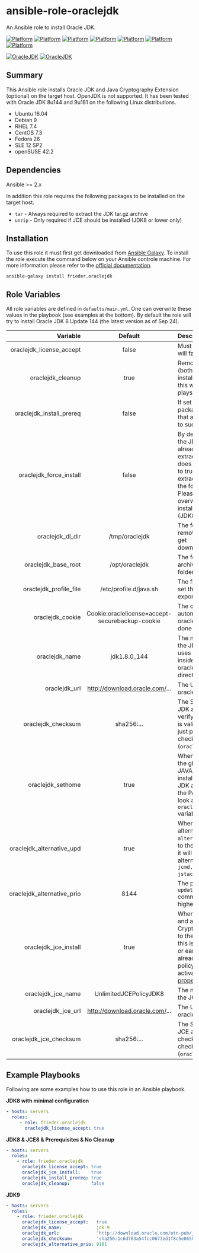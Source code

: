 # ansible-role-oraclejdk
An Ansible role to install Oracle JDK.

[![Platform](http://img.shields.io/badge/platform-ubuntu-dd4814.svg?style=flat)](#)
[![Platform](http://img.shields.io/badge/platform-debian-a80030.svg?style=flat)](#)
[![Platform](http://img.shields.io/badge/platform-redhat-cc0000.svg?style=flat)](#)
[![Platform](http://img.shields.io/badge/platform-centos-932279.svg?style=flat)](#)
[![Platform](http://img.shields.io/badge/platform-fedora-333fff.svg?style=flat)](#)
[![Platform](http://img.shields.io/badge/platform-suse-008000.svg?style=flat)](#)
[![Platform](http://img.shields.io/badge/platform-opensuse-49BD31.svg?style=flat)](#)

[![OracleJDK](http://img.shields.io/badge/oracle%20jdk-%20%208%20%20-cc0000.svg?style=flat)](#)
[![OracleJDK](http://img.shields.io/badge/oracle%20jdk-%20%209%20%20-cc0000.svg?style=flat)](#)

## Summary

This Ansible role installs Oracle JDK and Java Cryptography Extension (optional) on the target host. OpenJDK is not supported. It has been tested with Oracle JDK 8u144 and 9u181 on the following Linux distributions.

* Ubuntu 16.04
* Debian 9
* RHEL 7.4
* CentOS 7.3
* Fedora 26
* SLE 12 SP2
* openSUSE 42.2

## Dependencies

Ansible >= 2.x

In addition this role requires the following packages to be installed on the target host.

* `tar` - Always required to extract the JDK tar.gz archive
* `unzip` - Only required if JCE should be installed (JDK8 or lower only)

## Installation

To use this role it must first get downloaded from [Ansible Galaxy](https://galaxy.ansible.com). To install the role execute the command below on your Ansible controle machine. For more information please refer to the [official documentation](https://galaxy.ansible.com/intro#download).

`ansible-galaxy install frieder.oraclejdk`

## Role Variables

All role variables are defined in `defaults/main.yml`. One can overwrite these values in the playbook (see examples at the bottom). By default the role will try to install Oracle JDK 8 Update 144 (the latest version as of Sep 24).

| Variable | Default | Description |
|--:|:-:|:--|
| oraclejdk_license_accept | false | Must be set to true or the play will fail. |
| oraclejdk_cleanup | true | Remove all temp files/folders (both local and remote) after installation. When set to true this will result in "changed" plays. |
| oraclejdk_install_prereq   | false | If set to true it will install packages (see requirements) that are required for this role to succeed.|
| oraclejdk_force_install | false | By default the role will check if the JDK installation folder already exists and skips the extraction of the archive if it does exist. Setting this value to true will force the role to extract the archive even when the folder already exists. Please be aware that this may overwrite any previously installed JCE policy files (JDK8 only). |
| oraclejdk_dl_dir | /tmp/oraclejdk | The folder (both local and remote) to which the archives get downloaded/copied/extracted. |
| oraclejdk_base_root | /opt/oraclejdk | The folder in which the JDK archives get extracted. All JDK folders will be in here. |
| oraclejdk_profile_file | /etc/profile.d/java.sh | The file in which the role will set the JAVA_HOME and PATH export. |
| oraclejdk_cookie | Cookie:oraclelicense=accept-securebackup-cookie | The cookie required for automated downloads from oracle.com. License check is done with a different variable. |
| oraclejdk_name | jdk1.8.0_144 | The name of the folder within the JDK archive. The role also uses it as the JDK folder name inside the {{ oraclejdk_base_root }} base directory. |
| oraclejdk_url | http://download.oracle.com/... | The URL of th JDK archive at oracle.com. |
| oraclejdk_checksum | sha256:... | The SHA256 checksum of the JDK archive. This is used to verify that the downloaded file is valid. To disable this check just provide an empty checksum value (`oraclejdk_checksum: ''`). |
| oraclejdk_sethome | true | When set to true it will update the global variable JAVA_HOME to point to the installation directory of the JDK and add the binaries to the PATH variable. Also have a look at the `oraclejdk_profile_file` variable. |
| oraclejdk_alternative_upd | true | When set to true it will set the alternative for java (`update-alternatives --config java`) to the current JDK. In addition it will also update the alternatives for `jar, javac, jcmd, jconsole, jmap, jps, jstack, jstat, jstatd`.|
| oraclejdk_alternative_prio | 8144 | The priority used for the `update-alternatives` command. The JDK with the highest priority wins. |
| oraclejdk_jce_install | true | When set to true it will install and add the latest Java Cryptography Extension (JCE) to the JDK. Please note that this is only required for JDK 8 or earlier versions. JDK9 already comes with the latest policy files which can be activated by [setting a property](http://mail.openjdk.java.net/pipermail/security-dev/2016-October/014943.html). |
| oraclejdk_jce_name | UnlimitedJCEPolicyJDK8 | The name of the folder inside the JCE archive. |
| oraclejdk_jce_url | http://download.oracle.com/... | The URL of the JCE archive at oracle.com. |
| oraclejdk_jce_checksum | sha256:... | The SHA256 checksum of the JCE archive. To disable this check just provide an empty checksum value (`oraclejdk_jce_checksum: ''`). |

## Example Playbooks

Following are some examples how to use this role in an Ansible playbook.

**JDK8 with minimal configuration**
```yaml
- hosts: servers
  roles:
     - role: frieder.oraclejdk
       oraclejdk_license_accept: true
```

**JDK8 & JCE8 & Prerequisites & No Cleanup**
```yaml
- hosts: servers
  roles:
    - role: frieder.oraclejdk
      oraclejdk_license_accept: true
      oraclejdk_jce_install:    true
      oraclejdk_install_prereq: true
      oraclejdk_cleanup:        false
```

**JDK9**
```yaml
- hosts: servers
  roles:
    - role: frieder.oraclejdk
      oraclejdk_license_accept:   true
      oraclejdk_name:             jdk-9
      oraclejdk_url:              'http://download.oracle.com/otn-pub/java/jdk/9+181/jdk-9_linux-x64_bin.tar.gz'
      oraclejdk_checksum:         'sha256:1c6d783a54fcc0673ed1f8c5e8650b1d8977ca3e856a03fba0090198e0f16f6d'
      oraclejdk_alternative_prio: 9181
```

